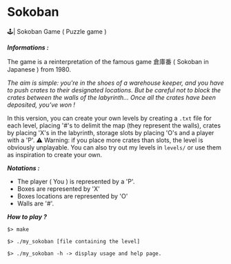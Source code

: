 # Sokoban
🕹️| Sokoban Game ( Puzzle game )

***Informations :***

The game is a reinterpretation of the famous game 倉庫番 ( Sokoban in Japanese ) from 1980.

*The aim is simple: you're in the shoes of a warehouse keeper, and you have to push crates to their designated locations.
But be careful not to block the crates between the walls of the labyrinth...
Once all the crates have been deposited, you've won !*

In this version, you can create your own levels by creating a `.txt` file for each level, placing '#'s to delimit the map (they represent the walls), crates by placing 'X's in the labyrinth, storage slots by placing 'O's and a player with a 'P'.
⚠️ Warning: if you place more crates than slots, the level is obviously unplayable.
You can also try out my levels in `levels/` or use them as inspiration to create your own.

***Notations :***

- The player ( You ) is represented by a 'P'.
- Boxes are represented by 'X'
- Boxes locations are represented by 'O'
- Walls are '#'.

***How to play ?***

```
$> make
```
```
$> ./my_sokoban [file containing the level] 
```
```
$> ./my_sokoban -h -> display usage and help page.
```
